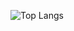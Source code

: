 

![Top Langs](https://github-readme-stats.vercel.app/api/top-langs/?username=EternalQuasar0206&theme=tokyonight&hide=java,html)
